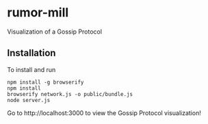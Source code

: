 # rumor-mill
Visualization of a Gossip Protocol

## Installation

To install and run

````
npm install -g browserify
npm install
browserify network.js -o public/bundle.js
node server.js
````
Go to http://localhost:3000 to view the Gossip Protocol visualization!
